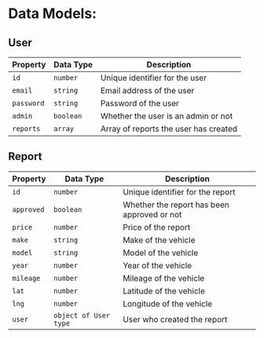 # Data Models: 

## User

| Property | Data Type | Description |
| ----------- | --------- | -------- |
| `id` | `number` | Unique identifier for the user |
| `email` | `string` | Email address of the user |
| `password` | `string` | Password of the user |
| `admin` | `boolean` | Whether the user is an admin or not |
| `reports` | `array` | Array of reports the user has created |


## Report

| Property | Data Type | Description |
| ----------- | --------- | -------- |
| `id` | `number` | Unique identifier for the report |
| `approved` | `boolean` | Whether the report has been approved or not |
| `price` | `number` | Price of the report |
| `make` | `string` | Make of the vehicle |
| `model` | `string` | Model of the vehicle |
| `year` | `number` | Year of the vehicle |
| `mileage` | `number` | Mileage of the vehicle |
| `lat` | `number` | Latitude of the vehicle |
| `lng` | `number` | Longitude of the vehicle |
| `user` | `object of User type` | User who created the report |